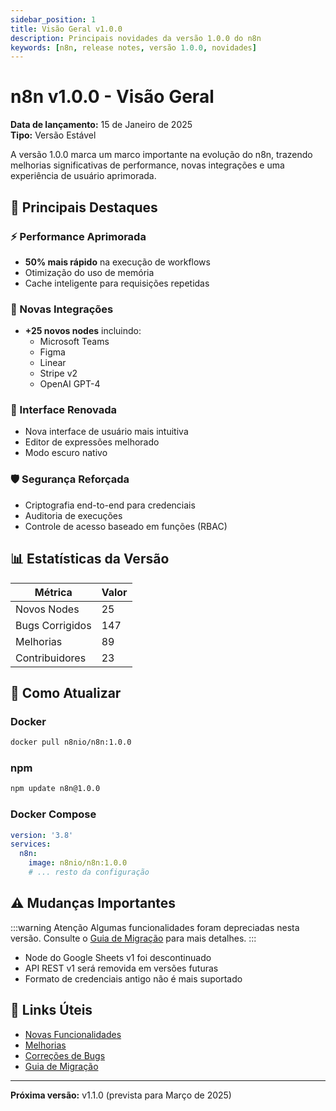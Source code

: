 ```yaml
---
sidebar_position: 1
title: Visão Geral v1.0.0
description: Principais novidades da versão 1.0.0 do n8n
keywords: [n8n, release notes, versão 1.0.0, novidades]
---
```


# n8n v1.0.0 - Visão Geral

**Data de lançamento:** 15 de Janeiro de 2025  
**Tipo:** Versão Estável

A versão 1.0.0 marca um marco importante na evolução do n8n, trazendo melhorias significativas de performance, novas integrações e uma experiência de usuário aprimorada.

## 🎉 Principais Destaques

### ⚡ Performance Aprimorada
- **50% mais rápido** na execução de workflows
- Otimização do uso de memória
- Cache inteligente para requisições repetidas

### 🔗 Novas Integrações
- **+25 novos nodes** incluindo:
  - Microsoft Teams
  - Figma
  - Linear
  - Stripe v2
  - OpenAI GPT-4

### 🎨 Interface Renovada
- Nova interface de usuário mais intuitiva
- Editor de expressões melhorado
- Modo escuro nativo

### 🛡️ Segurança Reforçada
- Criptografia end-to-end para credenciais
- Auditoria de execuções
- Controle de acesso baseado em funções (RBAC)

## 📊 Estatísticas da Versão

| Métrica | Valor |
|---------|-------|
| Novos Nodes | 25 |
| Bugs Corrigidos | 147 |
| Melhorias | 89 |
| Contribuidores | 23 |

## 🚀 Como Atualizar

### Docker
```bash
docker pull n8nio/n8n:1.0.0
```

### npm
```bash
npm update n8n@1.0.0
```

### Docker Compose
```yaml
version: '3.8'
services:
  n8n:
    image: n8nio/n8n:1.0.0
    # ... resto da configuração
```

## ⚠️ Mudanças Importantes

:::warning Atenção
Algumas funcionalidades foram depreciadas nesta versão. Consulte o [Guia de Migração](./migration-guide) para mais detalhes.
:::

- Node do Google Sheets v1 foi descontinuado
- API REST v1 será removida em versões futuras
- Formato de credenciais antigo não é mais suportado

## 🔗 Links Úteis

- [Novas Funcionalidades](./new-features)
- [Melhorias](./improvements) 
- [Correções de Bugs](./bug-fixes)
- [Guia de Migração](./migration-guide)

---

**Próxima versão:** v1.1.0 (prevista para Março de 2025) 